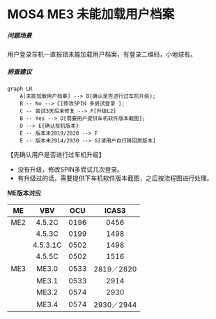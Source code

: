 # MOS4 ME3 未能加载用户档案

##### 问题场景

用户登录车机一直报错未能加载用户档案，有登录二维码，小地球有。

##### 排查建议

```mermaid
graph LR
    A[未能加载用户档案] --> B{确认是否进行过车机升级};
    B -- No --> C[修改SPIN 多尝试登录 ];
    C -- 尝试3天后未修复 --> F[升级L2]
    B -- Yes --> D[需要用户提供车机软件版本截图];
    D --> E{确认车机版本}
    E -- 版本未2819/2820 --> F
    E -- 版本未2914/2930 --> G[请用户自行降回原版本]
```

【先确认用户是否进行过车机升级】

- 没有升级，修改SPIN多尝试几次登录。
- 有升级过的话，需要提供下车机软件版本截图，之后按流程图进行处理。



**ME版本对应**

| ME  | VBV      | OCU  | ICAS3     |
|:---:|:--------:|:----:|:---------:|
| ME2 | 4.5.2C   | 0196 | 0456      |
|     | 4.5.3C   | 0199 | 1498      |
|     | 4.5.3.1C | 0502 | 1498      |
|     | 4.5.5C   | 0502 | 1516      |
| ME3 | ME3.0    | 0533 | 2819／2820 |
|     | ME3.1    | 0533 | 2914      |
|     | ME3.2    | 0574 | 2930      |
|     | ME3.4    | 0574 | 2930／2944 |
